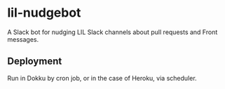 lil-nudgebot
============

A Slack bot for nudging LIL Slack channels about pull requests and Front messages.

Deployment
----------

Run in Dokku by cron job, or in the case of Heroku, via scheduler.
